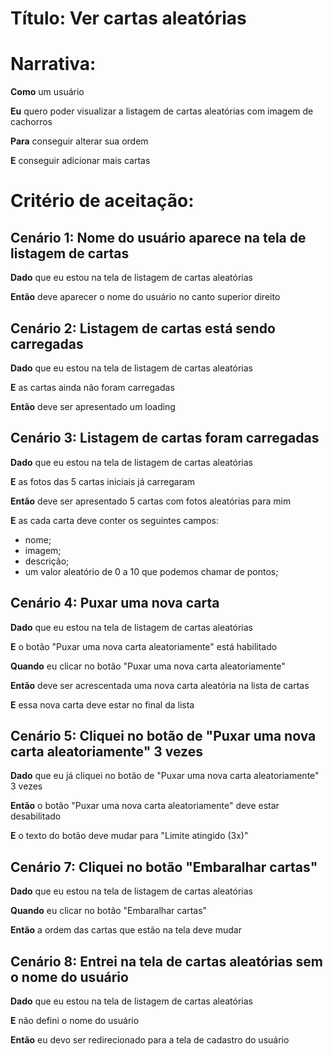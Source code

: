 # Título: Ver cartas aleatórias

# Narrativa:

**Como** um usuário

**Eu** quero poder visualizar a listagem de cartas aleatórias com imagem de cachorros

**Para** conseguir alterar sua ordem

**E** conseguir adicionar mais cartas

# Critério de aceitação:

## Cenário 1: Nome do usuário aparece na tela de listagem de cartas

**Dado** que eu estou na tela de listagem de cartas aleatórias

**Então** deve aparecer o nome do usuário no canto superior direito

## Cenário 2: Listagem de cartas está sendo carregadas

**Dado** que eu estou na tela de listagem de cartas aleatórias

**E** as cartas ainda não foram carregadas

**Então** deve ser apresentado um loading

## Cenário 3: Listagem de cartas foram carregadas

**Dado** que eu estou na tela de listagem de cartas aleatórias

**E** as fotos das 5 cartas iniciais já carregaram

**Então** deve ser apresentado 5 cartas com fotos aleatórias para mim

**E** as cada carta deve conter os seguintes campos:

- nome;
- imagem;
- descrição;
- um valor aleatório de 0 a 10 que podemos chamar de pontos;

## Cenário 4: Puxar uma nova carta

**Dado** que eu estou na tela de listagem de cartas aleatórias

**E** o botão "Puxar uma nova carta aleatoriamente" está habilitado

**Quando** eu clicar no botão "Puxar uma nova carta aleatoriamente"

**Então** deve ser acrescentada uma nova carta aleatória na lista de cartas

**E** essa nova carta deve estar no final da lista

## Cenário 5: Cliquei no botão de "Puxar uma nova carta aleatoriamente" 3 vezes

**Dado** que eu já cliquei no botão de "Puxar uma nova carta aleatoriamente" 3 vezes

**Então** o botão "Puxar uma nova carta aleatoriamente" deve estar desabilitado

**E** o texto do botão deve mudar para
"Limite atingido (3x)"

## Cenário 7: Cliquei no botão "Embaralhar cartas"

**Dado** que eu estou na tela de listagem de cartas aleatórias

**Quando** eu clicar no botão "Embaralhar cartas"

**Então** a ordem das cartas que estão na tela deve mudar

## Cenário 8: Entrei na tela de cartas aleatórias sem o nome do usuário

**Dado** que eu estou na tela de listagem de cartas aleatórias

**E** não defini o nome do usuário

**Então** eu devo ser redirecionado para a tela de cadastro do usuário

